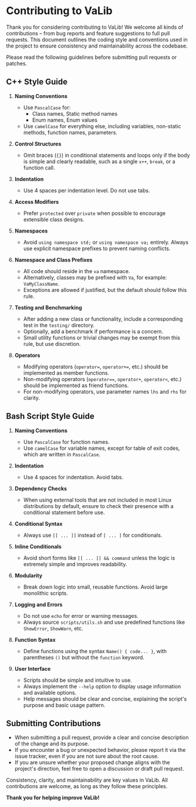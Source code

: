 # Contributing to VaLib
Thank you for considering contributing to VaLib!
We welcome all kinds of contributions – from bug reports and feature suggestions to full pull requests.
This document outlines the coding style and conventions used in the project to ensure consistency and maintainability across the codebase.

Please read the following guidelines before submitting pull requests or patches.

## C++ Style Guide
1. **Naming Conventions**
   - Use `PascalCase` for:
     - Class names, Static method names
     - Enum names, Enum values
   - Use `camelCase` for everything else, including variables, non-static methods, function names, parameters.

2. **Control Structures**
   - Omit braces (`{}`) in conditional statements and loops only if the body is simple and clearly readable, such as a single `x++`, `break`, or a function call.

3. **Indentation**
   - Use 4 spaces per indentation level. Do not use tabs.

4. **Access Modifiers**
   - Prefer `protected` over `private` when possible to encourage extensible class designs.

5. **Namespaces**
   - Avoid `using namespace std;` or `using namespace va;` entirely. Always use explicit namespace prefixes to prevent naming conflicts.

6. **Namespace and Class Prefixes**
   - All code should reside in the `va` namespace.
   - Alternatively, classes may be prefixed with `Va`, for example: `VaMyClassName`.
   - Exceptions are allowed if justified, but the default should follow this rule.

7. **Testing and Benchmarking**
   - After adding a new class or functionality, include a corresponding test in the `testing/` directory.
   - Optionally, add a benchmark if performance is a concern.
   - Small utility functions or trivial changes may be exempt from this rule, but use discretion.

8. **Operators**
   - Modifying operators (`operator=`, `operator+=`, etc.) should be implemented as member functions.
   - Non-modifying operators (`operator==`, `operator+`, `operator<`, etc.) should be implemented as friend functions.
   - For non-modifying operators, use parameter names `lhs` and `rhs` for clarity.

## Bash Script Style Guide
1. **Naming Conventions**
   - Use `PascalCase` for function names.
   - Use `camelCase` for variable names, except for table of exit codes, which are written in `PascalCase`.

2. **Indentation**
   - Use 4 spaces for indentation. Avoid tabs.

3. **Dependency Checks**
   - When using external tools that are not included in most Linux distributions by default, ensure to check their presence with a conditional statement before use.

4. **Conditional Syntax**
   - Always use `[[ ... ]]` instead of `[ ... ]` for conditionals.

5. **Inline Conditionals**
   - Avoid short forms like `[[ ... ]] && command` unless the logic is extremely simple and improves readability.

6. **Modularity**
   - Break down logic into small, reusable functions. Avoid large monolithic scripts.

7. **Logging and Errors**
   - Do not use `echo` for error or warning messages.
   - Always source `scripts/utils.sh` and use predefined functions like `ShowError`, `ShowWarn`, etc.

8. **Function Syntax**
   - Define functions using the syntax `Name() { code... }`, with parentheses `()` but without the `function` keyword.

9. **User Interface**
   - Scripts should be simple and intuitive to use.
   - Always implement the `--help` option to display usage information and available options.
   - Help messages should be clear and concise, explaining the script's purpose and basic usage pattern.

## Submitting Contributions
- When submitting a pull request, provide a clear and concise description of the change and its purpose.
- If you encounter a bug or unexpected behavior, please report it via the issue tracker, even if you are not sure about the root cause.
- If you are unsure whether your proposed change aligns with the project's direction, feel free to open a discussion or draft pull request.

Consistency, clarity, and maintainability are key values in VaLib.
All contributions are welcome, as long as they follow these principles.

**Thank you for helping improve VaLib!**
